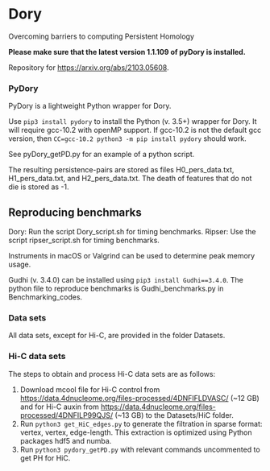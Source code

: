 # Dory
Overcoming barriers to computing Persistent Homology

**Please make sure that the latest version 1.1.109 of pyDory is installed.**

Repository for https://arxiv.org/abs/2103.05608.


### PyDory
PyDory is a lightweight Python wrapper for Dory.

Use `pip3 install pydory` to install the Python (v. 3.5+) wrapper for Dory. It will require gcc-10.2 with openMP support. If gcc-10.2 is not the default gcc version, then `CC=gcc-10.2 python3 -m pip install pydory` should work.

See pyDory_getPD.py for an example of a python script.

The resulting persistence-pairs are stored as files H0_pers_data.txt, H1_pers_data.txt, and H2_pers_data.txt. The death of features that do not die is stored as -1.


## Reproducing benchmarks

Dory: Run the script Dory_script.sh for timing benchmarks.
Ripser: Use the script ripser_script.sh for timing benchmarks.

Instruments in macOS or Valgrind can be used to determine peak memory usage.

Gudhi (v. 3.4.0) can be installed using `pip3 install Gudhi==3.4.0`. The python file to reproduce benchmarks is Gudhi_benchmarks.py in Benchmarking_codes.

### Data sets
All data sets, except for Hi-C, are provided in the folder Datasets.

### Hi-C data sets
The steps to obtain and process Hi-C data sets are as follows:
1. Download mcool file for Hi-C control from https://data.4dnucleome.org/files-processed/4DNFIFLDVASC/ (~12 GB) and for Hi-C auxin from https://data.4dnucleome.org/files-processed/4DNFILP99QJS/ (~13 GB) to the Datasets/HiC folder.
2. Run `python3 get_HiC_edges.py` to generate the filtration in sparse format: vertex, vertex, edge-length. This extraction is optimized using Python packages hdf5 and numba.
3. Run `python3 pydory_getPD.py` with relevant commands uncommented to get PH for HiC.
